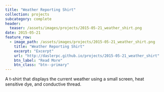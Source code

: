 ```yaml
---
title: "Weather Reporting Shirt"
collection: projects
subcategory: complete
header: 
  teaser: /assets/images/projects/2015-05-21_weather_shirt.png
date: 2015-05-21
feature_row: 
  - image_path: /assets/images/projects/2015-05-21_weather_shirt.png
    title: "Weather Reporting Shirt"
    excerpt: "Excerpt"
    url: "http://daslerpc.github.io/projects/2015-05-21_weather_shirt"
    btn_label: "Read More"
    btn_class: "btn--primary"
---
```


A t-shirt that displays the current weather using a small screen, heat sensitive dye, and conductive thread.